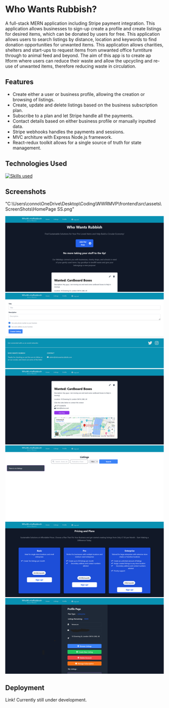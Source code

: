 # Who Wants Rubbish?

A full-stack MERN application including Stripe payment integration. This application allows businesses to sign-up create a profile and create listings for desired items, which can be donated by users for free. This application allows users to search listings by distance, location and keywords to find donation opportunities for unwanted items. This application allows charities, shelters and start-ups to request items from unwanted office furntiture through to animal feed and beyond. The aim of this app is to create ap ltform where users can reduce their waste and allow the upcycling and re-use of unwanted items, therefore reducing waste in circulation.

## Features

- Create either a user or business profile, allowing the creation or browsing of listings.
- Create, update and delete listings based on the business subscription plan.
- Subscribe to a plan and let Stripe handle all the payments.
- Contact details based on either business profile or manually inputted data.
- Stripe webhooks handles the payments and sessions.
- MVC architure with Express Node.js framework.
- React-redux toolkit allows for a single source of truth for state management.

## Technologies Used

[![Skills used](https://skillicons.dev/icons?i=js,html,css,tailwind,react,nodejs,redux,express)](https://skillicons.dev)

## Screenshots

"C:\Users\conno\OneDrive\Desktop\Coding\WWRMVP\frontend\src\assets\ScreenShots\HomePage SS.png"

![This is the homepage](/frontend/src/assets/ScreenShots/HomePageSS.png)
![Listing Creation](/frontend/src/assets/ScreenShots/ListingCreation.png)
![Listing Screenshot](/frontend/src/assets/ScreenShots/listingSS.png)
![Listings List](/frontend/src/assets/ScreenShots/listingsSS.png)
![Pricing Screenshot](/frontend/src/assets/ScreenShots/PricingSS.png)
![Profile Screenshot](/frontend/src/assets/ScreenShots/ProfileSS.png)

## Deployment

Link! Currently still under development.
